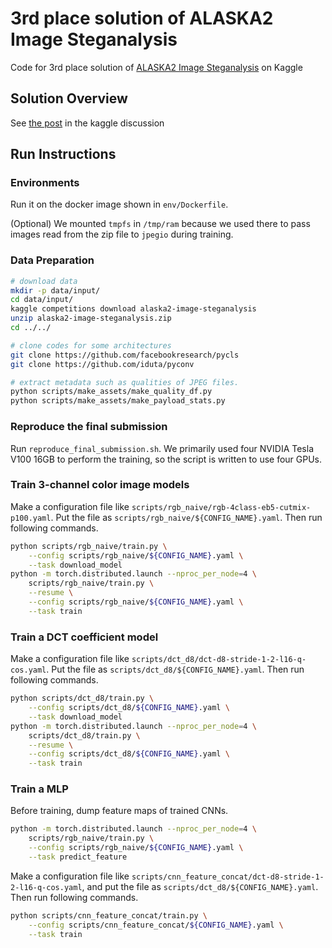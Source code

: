 3rd place solution of ALASKA2 Image Steganalysis
===

Code for 3rd place solution of [ALASKA2 Image Steganalysis](https://www.kaggle.com/c/alaska2-image-steganalysis/overview) on Kaggle

Solution Overview
---

See [the post](https://www.kaggle.com/c/alaska2-image-steganalysis/discussion/168870) in the kaggle discussion

Run Instructions
---

### Environments

Run it on the docker image shown in `env/Dockerfile`.

(Optional) We mounted `tmpfs` in `/tmp/ram` because we used there to pass images read from the zip file to `jpegio` during training.

### Data Preparation

```bash
# download data
mkdir -p data/input/
cd data/input/
kaggle competitions download alaska2-image-steganalysis
unzip alaska2-image-steganalysis.zip
cd ../../

# clone codes for some architectures
git clone https://github.com/facebookresearch/pycls
git clone https://github.com/iduta/pyconv

# extract metadata such as qualities of JPEG files.
python scripts/make_assets/make_quality_df.py
python scripts/make_assets/make_payload_stats.py
```

### Reproduce the final submission

Run `reproduce_final_submission.sh`.  We primarily used four NVIDIA Tesla V100 16GB to perform the training, so the script is written to use four GPUs.

### Train 3-channel color image models

Make a configuration file like `scripts/rgb_naive/rgb-4class-eb5-cutmix-p100.yaml`. Put the file as `scripts/rgb_naive/${CONFIG_NAME}.yaml`. Then run following commands.

```bash
python scripts/rgb_naive/train.py \
    --config scripts/rgb_naive/${CONFIG_NAME}.yaml \
    --task download_model
python -m torch.distributed.launch --nproc_per_node=4 \
    scripts/rgb_naive/train.py \
    --resume \
    --config scripts/rgb_naive/${CONFIG_NAME}.yaml \
    --task train
```

### Train a DCT coefficient model

Make a configuration file like `scripts/dct_d8/dct-d8-stride-1-2-l16-q-cos.yaml`. Put the file as `scripts/dct_d8/${CONFIG_NAME}.yaml`. Then run following commands.

```bash
python scripts/dct_d8/train.py \
    --config scripts/dct_d8/${CONFIG_NAME}.yaml \
    --task download_model
python -m torch.distributed.launch --nproc_per_node=4 \
    scripts/dct_d8/train.py \
    --resume \
    --config scripts/dct_d8/${CONFIG_NAME}.yaml \
    --task train
```

### Train a MLP

Before training, dump feature maps of trained CNNs.

```bash
python -m torch.distributed.launch --nproc_per_node=4 \
    scripts/rgb_naive/train.py \
    --config scripts/rgb_naive/${CONFIG_NAME}.yaml \
    --task predict_feature
```

Make a configuration file like `scripts/cnn_feature_concat/dct-d8-stride-1-2-l16-q-cos.yaml`, and put the file as `scripts/dct_d8/${CONFIG_NAME}.yaml`. Then run following commands.

```bash
python scripts/cnn_feature_concat/train.py \
    --config scripts/cnn_feature_concat/${CONFIG_NAME}.yaml \
    --task train
```
